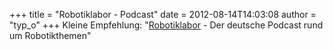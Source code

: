 +++
title = "Robotiklabor - Podcast"
date = 2012-08-14T14:03:08
author = "typ_o"
+++
Kleine Empfehlung: "[Robotiklabor](http://www.robotiklabor.de/) - Der
deutsche Podcast rund um Robotikthemen"
